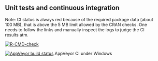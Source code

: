 
## Unit tests and continuous integration


Note: CI status is always red because of the required package data (about 100 MB), that is above the 5 MB limit allowed by the CRAN checks. One needs to follow the links and manually inspect the logs to judge the CI results atm.

<!-- badges: start -->
  [![R-CMD-check](https://github.com/dfsp-spirit/regfusionr/workflows/R-CMD-check/badge.svg)](https://github.com/dfsp-spirit/regfusionr/actions)
  
[![AppVeyor build status](https://ci.appveyor.com/api/projects/status/github/dfsp-spirit/regfusionr?branch=mainr&svg=true)](https://ci.appveyor.com/project/dfsp-spirit/regfusionr) AppVeyor CI under Windows
<!-- badges: end -->


